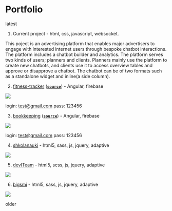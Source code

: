 # Portfolio

latest

1. Current project - html, css, javascript, websocket.

This poject is an advertising platform that enables major advertisers to engage with interested internet users through bespoke chatbot interactions.
The platform includes a chatbot builder and analytics. The platform serves two kinds of users; planners and clients. Planners mainly use the platform to create new chatbots, and clients use it to access overview tables and approve or disapprove a chatbot.
The chatbot can be of two formats such as a standalone widget and inline(a side column).


2. [fitness-tracker](https://fitness-tracker-5c801.firebaseapp.com/) ([**`source`**](https://github.com/stasguma/fitness-tracker)) - Angular, firebase

![](https://i.ibb.co/6XhD8Bd/ezgif-com-video-to-gif-1.gif)

login: test@gmail.com
pass: 123456

3. [bookkeeping](https://bookkeeping-b29d1.firebaseapp.com/login) ([**`source`**](https://github.com/stasguma/bookkeeping)) - Angular, firebase

![](https://image.ibb.co/eSTwoy/bookkeeping.gif)

login: test@gmail.com
pass: 123456

4. [shkolanauki](https://shkolanauki.ru) - html5, sass, js, jquery, adaptive

![](https://image.ibb.co/j2d5wJ/shkolanauki2.gif)

5. [devITeam](https://deviteam.com) - html5, scss, js, jquery, adaptive

![](https://image.ibb.co/cTkhty/deviteam2.gif)

6. [bigsmi](https://bigsmi.com) - html5, sass, js, jquery, adaptive

![](https://image.ibb.co/iwPQVd/bigsmi2.gif)

older
